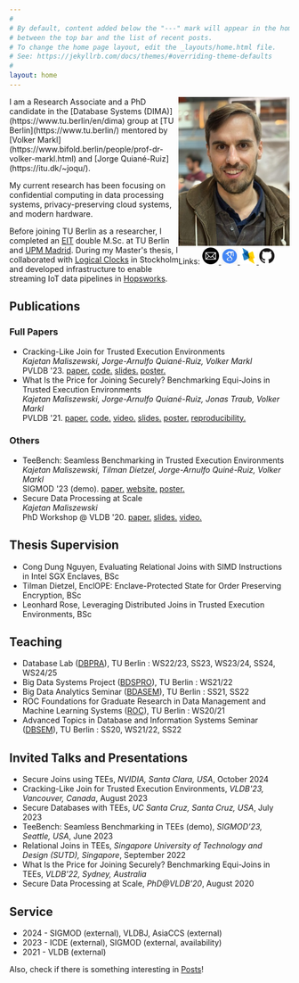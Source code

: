```yaml
---
#
# By default, content added below the "---" mark will appear in the home page
# between the top bar and the list of recent posts.
# To change the home page layout, edit the _layouts/home.html file.
# See: https://jekyllrb.com/docs/themes/#overriding-theme-defaults
#
layout: home
---
```


<div style="dispay: block;margin-left: auto;margin-right: 0;float: right;">
<div><img align="right" src="./assets/portrait.jpg" width="200" style="margin-bottom: 0.1cm"></div>
Links:
<a href="mailto:maliszewski at tu-berlin dot de">
  <img align="" src="./assets/email.png" width="30">
</a>
<a href="https://scholar.google.com/citations?user=iUW4hAgAAAAJ">
  <img align="" src="./assets/scholar.png" width="30">
</a>
<a href="https://dblp.uni-trier.de/pid/273/7017.html">
  <img align="" src="./assets/dblp.png" width="30">
</a>
<a href="https://github.com/kai-chi">
  <img align="" src="./assets/github.png" width="30">
</a>
</div>
I am a Research Associate and a PhD candidate in the [Database Systems (DIMA)](https://www.tu.berlin/en/dima) group at [TU Berlin](https://www.tu.berlin/) mentored by [Volker Markl](https://www.bifold.berlin/people/prof-dr-volker-markl.html) and [Jorge Quiané-Ruiz](https://itu.dk/~joqu/). 

My current research has been focusing on confidential computing in data processing systems, privacy-preserving cloud systems, and modern hardware.

Before joining TU Berlin as a researcher, I completed an [EIT](https://www.eitdigital.eu/) double M.Sc. at TU Berlin and [UPM Madrid](https://www.upm.es/). During my Master's thesis, I collaborated with [Logical Clocks](https://logicalclocks.com) in Stockholm and developed infrastructure to enable streaming IoT data pipelines in [Hopsworks](https://www.hopsworks.ai/).


## Publications
### Full Papers
* Cracking-Like Join for Trusted Execution Environments\
*Kajetan Maliszewski, Jorge-Arnulfo Quiané-Ruiz, Volker Markl*\
PVLDB '23. [paper.](assets/p2330-maliszewski.pdf) [code.](https://github.com/kai-chi/CrkJoin) [slides.](assets/2023-vldb-crkj-presentation.pdf) [poster.](assets/2023-vldb-crkj-poster.jpg)
* What Is the Price for Joining Securely? Benchmarking Equi-Joins in Trusted Execution Environments\
*Kajetan Maliszewski, Jorge-Arnulfo Quiané-Ruiz, Jonas Traub, Volker Markl*\
PVLDB '21. [paper.](assets/p659-maliszewski.pdf) [code.](https://github.com/agora-ecosystem/tee-bench) [video.](https://www.youtube.com/watch?v=fx3TLVXXdyo) [slides.](https://www.slideshare.net/Kajetan4/what-is-the-price-of-joining-securely-benchmarking-equijoins-in-trusted-execution-environments) [poster.](assets/2022-vldb-poster.jpg) [reproducibility.](https://www.tu.berlin/en/dima/news-details/ein-artikel-von-dima-forschern-wurde-mit-dem-vldb-reproducibility-badge-ausgezeichnet)

### Others
* TeeBench: Seamless Benchmarking in Trusted Execution Environments\
*Kajetan Maliszewski, Tilman Dietzel, Jorge-Arnulfo Quiné-Ruiz, Volker Markl*\
SIGMOD '23 (demo). [paper.](https://dl.acm.org/doi/10.1145/3555041.3589726) [website.](https://teebench.dima.tu-berlin.de) [poster.](assets/2023-sigmod-poster.jpg)
* Secure Data Processing at Scale\
*Kajetan Maliszewski*\
PhD Workshop @ VLDB '20. [paper.](http://ceur-ws.org/Vol-2652/paper07.pdf) [slides.](https://kai-chi.github.io/assets/2020_phd_vldb_slides.pdf) [video.](https://www.youtube.com/watch?v=wSNN64zvSFA)

## Thesis Supervision
* Cong Dung Nguyen, Evaluating Relational Joins with SIMD Instructions in Intel SGX Enclaves, BSc
* Tilman Dietzel, EnclOPE: Enclave-Protected State for Order Preserving Encryption, BSc
* Leonhard Rose, Leveraging Distributed Joins in Trusted Execution Environments, BSc

## Teaching
* Database Lab ([DBPRA](https://moseskonto.tu-berlin.de/moses/modultransfersystem/bolognamodule/beschreibung/anzeigen.html?nummer=40400&version=8&sprache=2)), TU Berlin : WS22/23, SS23, WS23/24, SS24, WS24/25
* Big Data Systems Project ([BDSPRO](https://moseskonto.tu-berlin.de/moses/modultransfersystem/bolognamodule/beschreibung/anzeigen.html?nummer=40494&version=7&sprache=2)), TU Berlin : WS21/22
* Big Data Analytics Seminar ([BDASEM](https://moseskonto.tu-berlin.de/moses/modultransfersystem/bolognamodule/beschreibung/anzeigen.html?nummer=40353&version=9&sprache=2)), TU Berlin  : SS21, SS22
* ROC Foundations for Graduate Research in Data Management and Machine Learning Systems ([ROC](https://moseskonto.tu-berlin.de/moses/modultransfersystem/bolognamodule/beschreibung/anzeigen.html?nummer=41135&version=4&sprache=2)), TU Berlin : WS20/21
* Advanced Topics in Database and Information Systems Seminar ([DBSEM](https://moseskonto.tu-berlin.de/moses/modultransfersystem/bolognamodule/beschreibung/anzeigen.html?nummer=40402&version=8&sprache=2)), TU Berlin : SS20, WS21/22, SS22

## Invited Talks and Presentations
* Secure Joins using TEEs, *NVIDIA, Santa Clara, USA*, October 2024
* Cracking-Like Join for Trusted Execution Environments, *VLDB'23, Vancouver, Canada*, August 2023
* Secure Databases with TEEs, *UC Santa Cruz, Santa Cruz, USA*, July 2023
* TeeBench: Seamless Benchmarking in TEEs (demo), *SIGMOD'23, Seattle, USA*, June 2023
* Relational Joins in TEEs, *Singapore University of Technology and Design (SUTD), Singapore*, September 2022
* What Is the Price for Joining Securely? Benchmarking Equi-Joins in TEEs, *VLDB'22, Sydney, Australia*
* Secure Data Processing at Scale, *PhD@VLDB'20*, August 2020

## Service
* 2024 - SIGMOD (external), VLDBJ, AsiaCCS (external)
* 2023 - ICDE (external), SIGMOD (external, availability) 
* 2021 - VLDB (external)

Also, check if there is something interesting in [Posts](/posts)!

